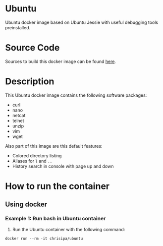 Ubuntu
======

Ubuntu docker image based on Ubuntu Jessie with useful debugging tools preinstalled.

# Source Code
Sources to build this docker image can be found [here](https://github.com/chrisipa/docker-library/tree/master/ubuntu-pom/ubuntu).

# Description
This Ubuntu docker image contains the following software packages:

 - curl
 - nano
 - netcat
 - telnet
 - unzip 
 - vim
 - wget

Also part of this image are this default features:

 - Colored directory listing
 - Aliases for `l` and `..`
 - History search in console with page up and down
 
# How to run the container

## Using docker

### Example 1: Run bash in Ubuntu container 

1. Run the Ubuntu container with the following command:
  ```
  docker run --rm -it chrisipa/ubuntu
  ``` 